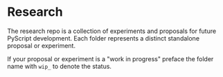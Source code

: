 # Research

The research repo is a collection of experiments and proposals for future PyScript development. Each folder represents a distinct standalone proposal or experiment.

If your proposal or experiment is a "work in progress" preface the folder name with `wip_` to denote the status.

